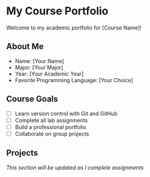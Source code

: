 # My Course Portfolio

Welcome to my academic portfolio for [Course Name]!

## About Me
- Name: [Your Name]
- Major: [Your Major]
- Year: [Your Academic Year]
- Favorite Programming Language: [Your Choice]

## Course Goals
- [ ] Learn version control with Git and GitHub
- [ ] Complete all lab assignments
- [ ] Build a professional portfolio
- [ ] Collaborate on group projects

## Projects
*This section will be updated as I complete assignments*

